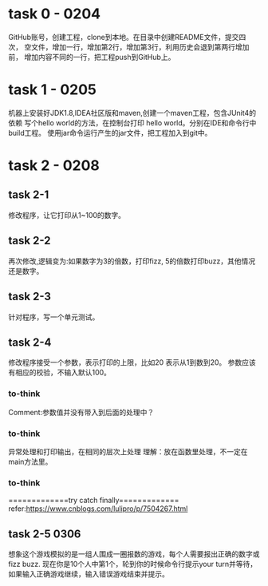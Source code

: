 # task 0 - 0204
GitHub账号，创建工程，clone到本地。在目录中创建README文件，提交四次，
空文件，增加一行，增加第2行，增加第3行，利用历史会退到第两行增加前，
增加内容不同的一行，把工程push到GitHub上。
# task 1 - 0205
机器上安装好JDK1.8,IDEA社区版和maven,创建一个maven工程，包含JUnit4的依赖
写个hello world的方法，在控制台打印 hello world。分别在IDE和命令行中build工程。
使用jar命令运行产生的jar文件，把工程加入到git中。
# task 2 - 0208

## task 2-1
修改程序，让它打印从1~100的数字。

## task 2-2
再次修改,逻辑变为:如果数字为3的倍数，打印fizz,
5的倍数打印buzz，其他情况还是数字。
## task 2-3
针对程序，写一个单元测试。
## task 2-4
修改程序接受一个参数，表示打印的上限，比如20 表示从1到数到20。
参数应该有相应的校验，不输入默认100。
### to-think 
Comment:参数值并没有带入到后面的处理中？

### to-think
异常处理和打印输出，在相同的层次上处理
理解：放在函数里处理，不一定在main方法里。

### to-think
=============try catch finally=============
refer:https://www.cnblogs.com/lulipro/p/7504267.html

## task 2-5 0306
想象这个游戏模拟的是一组人围成一圈报数的游戏，每个人需要报出正确的数字或fizz buzz.
现在你是10个人中第1个，轮到你的时候命令行提示your turn并等待，
如果输入正确游戏继续，输入错误游戏结束并提示。


